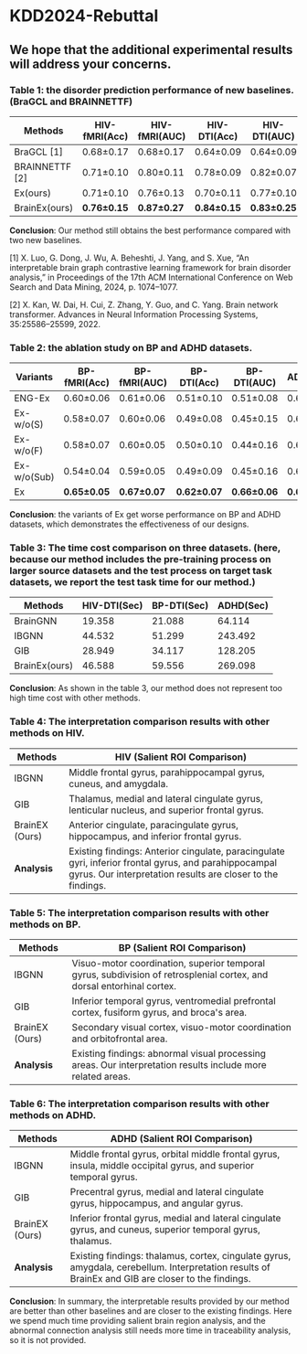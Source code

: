 # KDD2024-Rebuttal

## We hope that the additional experimental results will address your concerns.

### Table 1: the disorder prediction performance of new baselines. (BraGCL and BRAINNETTF) 
| Methods       | HIV-fMRI(Acc) | HIV-fMRI(AUC) | HIV-DTI(Acc)  | HIV-DTI(AUC)  | BP-fMRI(Acc)  | BP-fMRI(AUC)  | BP-DTI(Acc)   | BP-DTI(AUC)   | ADHD(Acc)     | ADHD(AUC)     |
|---------------|---------------|---------------|---------------|---------------|---------------|---------------|---------------|---------------|---------------|---------------|
| BraGCL [1]       | 0.68±0.17     | 0.68±0.17     | 0.64±0.09     | 0.64±0.09     | 0.63±0.04     | 0.63±0.05     | 0.58±0.13     | 0.57±0.14     | 0.61±0.03     | 0.61±0.03     |
| BRAINNETTF [2]    | 0.71±0.10     | 0.80±0.11     | 0.78±0.09     | 0.82±0.07     | 0.57±0.08     | 0.57±0.15     | 0.49±0.07     | 0.56±0.14     | 0.56±0.06     | 0.64±0.03     |
| Ex(ours)      | 0.71±0.10     | 0.76±0.13     | 0.70±0.11     | 0.77±0.10     | 0.65±0.05     | 0.67±0.07     | 0.62±0.07     | 0.66±0.06     | 0.66±0.03     | 0.69±0.02     |
| BrainEx(ours) | **0.76±0.15** | **0.87±0.27** | **0.84±0.15** | **0.83±0.25** | **0.75±0.24** | **0.74±0.03** | **0.69±0.14** | **0.83±0.13** | **0.72±0.06** | **0.76±0.05** |

**Conclusion**: Our method still obtains the best performance compared with two new baselines.

[1] X. Luo, G. Dong, J. Wu, A. Beheshti, J. Yang, and S. Xue, “An interpretable brain graph contrastive learning framework for brain disorder analysis,” in Proceedings of the 17th ACM International Conference on Web Search and Data Mining, 2024, p. 1074–1077.

[2] X. Kan, W. Dai, H. Cui, Z. Zhang, Y. Guo, and C. Yang. Brain network transformer. Advances in Neural Information Processing Systems, 35:25586–25599, 2022.

### Table 2: the ablation study on BP and ADHD datasets.
| Variants    | BP-fMRI(Acc)  | BP-fMRI(AUC)  | BP-DTI(Acc)   | BP-DTI(AUC)   | ADHD(Acc)     | ADHD(AUC)     |
|-------------|---------------|---------------|---------------|---------------|---------------|---------------|
| ENG-Ex      | 0.60±0.06     | 0.61±0.06     | 0.51±0.10     | 0.51±0.08     | 0.63±0.04     | 0.65±0.04     |
| Ex-w/o(S)   | 0.58±0.07     | 0.60±0.06     | 0.49±0.08     | 0.45±0.15     | 0.62±0.05     | 0.65±0.05     |
| Ex-w/o(F)   | 0.58±0.07     | 0.60±0.05     | 0.50±0.10     | 0.44±0.16     | 0.62±0.04     | 0.64±0.05     |
| Ex-w/o(Sub) | 0.54±0.04     | 0.59±0.05     | 0.49±0.09     | 0.45±0.16     | 0.62±0.04     | 0.65±0.06     |
| Ex          | **0.65±0.05** | **0.67±0.07** | **0.62±0.07** | **0.66±0.06** | **0.66±0.03** | **0.69±0.02** |
 
**Conclusion**: the variants of Ex get worse performance on BP and ADHD datasets, which demonstrates the effectiveness of our designs.

### Table 3: The time cost comparison on three datasets. (here, because our method includes the pre-training process on larger source datasets and the test process on target task datasets, we report the test task time for our method.)
| Methods       | HIV-DTI(Sec) | BP-DTI(Sec) | ADHD(Sec) |
|---------------|--------------|-------------|-----------|
| BrainGNN      | 19.358       | 21.088      | 64.114    |
| IBGNN         | 44.532       | 51.299      | 243.492   |
| GIB           | 28.949       | 34.117      | 128.205   |
| BrainEx(ours) | 46.588       | 59.556      | 269.098   |

**Conclusion**: As shown in the table 3, our method does not represent too high time cost with other methods.

### Table 4: The interpretation comparison results with other methods on HIV. 
| Methods        | HIV (Salient ROI Comparison)                                                                                                                                           |
|----------------|------------------------------------------------------------------------------------------------------------------------------------------------------------------------|
| IBGNN          | Middle frontal gyrus, parahippocampal gyrus, cuneus, and amygdala.                                                                                                     |
| GIB            | Thalamus, medial and lateral cingulate gyrus, lenticular nucleus, and superior frontal gyrus.                                                                          |
| BrainEX (Ours) | Anterior cingulate, paracingulate gyrus, hippocampus, and inferior frontal gyrus.                                                                                      |
| **Analysis**   | Existing findings: Anterior cingulate, paracingulate gyri, inferior frontal gyrus, and parahippocampal gyrus. Our interpretation results are closer to the findings.   |

### Table 5: The interpretation comparison results with other methods on BP. 
| Methods        | BP (Salient ROI Comparison)                                                                                            |
|----------------|------------------------------------------------------------------------------------------------------------------------|
| IBGNN          | Visuo-motor coordination, superior temporal gyrus,  subdivision of retrosplenial cortex, and dorsal entorhinal cortex. |
| GIB            | Inferior temporal gyrus, ventromedial prefrontal cortex,  fusiform gyrus, and broca's area.                            |
| BrainEX (Ours) | Secondary visual cortex, visuo-motor coordination and orbitofrontal area.                                              |
| **Analysis**   | Existing findings: abnormal visual processing areas. Our interpretation results include more related areas.            |



### Table 6: The interpretation comparison results with other methods on ADHD. 
| Methods        | ADHD (Salient ROI Comparison)                                                                                                                       |
|----------------|-----------------------------------------------------------------------------------------------------------------------------------------------------|
| IBGNN          | Middle frontal gyrus, orbital middle frontal gyrus, insula,  middle occipital gyrus, and superior temporal gyrus.                                   |
| GIB            | Precentral gyrus, medial and lateral cingulate gyrus, hippocampus, and angular gyrus.                                                               |
| BrainEX (Ours) | Inferior frontal gyrus, medial and lateral cingulate gyrus,  and cuneus, superior temporal gyrus, thalamus.                                         |
| **Analysis**   | Existing findings: thalamus, cortex, cingulate gyrus, amygdala, cerebellum. Interpretation results of BrainEx and GIB are closer to the findings.   |

**Conclusion**: In summary, the interpretable results provided by our method are better than other baselines and are closer to the existing findings. Here we spend much time providing salient brain region analysis, and the abnormal connection analysis still needs more time in traceability analysis, so it is not provided.
